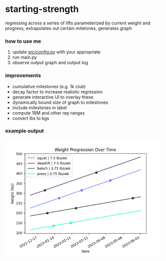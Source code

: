 # starting-strength
regressing across a series of lifts parameterized by current weight and progress, extrapolates out certain miletones, generates graph

### how to use me
1. update [src/config.py](/src/config.py) with your appropriate
2. run main.py
3. observe output graph and output log

### improvements
- cumulative milestones (e.g. 1k club)
- decay factor to increase realistic regression
- generate interactive UI to overlay these
- dynamically bound size of graph to milestones
- include milestones in label
- compute 1RM and other rep ranges
- convert lbs to kgs

### example output
![test_output](/img/test_v1.png)
